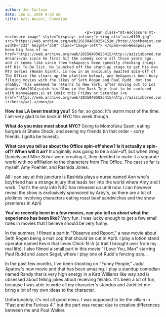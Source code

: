 ```yaml
---
author: Jen Carlson
date: Jan 8, 2009 8:30 am
title: Aziz Ansari, Comedian
---
```


	
										<p><span class="mt-enclosure mt-enclosure-image" style="display: inline;"> <img alt="aziz0109.jpg" src="https://web.archive.org/web/20150405025415im_/http://gothamist.com/attachments/arts_jen/aziz0109.jpg" width="233" height="350" class="image-left"> </span><em>We&apos;ve been big fans of <a href="https://web.archive.org/web/20150405025415/http://azizisbored.tumblr.com/">Aziz Ansari</a> since he first hit the comedy scene all those years ago, and it seems like since then he&apos;s been speedily checking things off his To-Do list. He launched off the stand-up stage to get his own MTV series (Human Giant), is now in an anxiously awaited spin-off of The Office (he clears up the plotline below), and he&apos;s been busy filming movies with the likes of Seth Rogan and Paul Rudd. Not too shabby. This weekend he returns to New York, after moving out to Los Angeles&#x2014;catch his Glow in the Dark Tour (not to be confused with Kanye&apos;s) at Comix this Friday or Saturday (<a href="https://web.archive.org/web/20150405025415/http://azizisbored.com/tour.html">buy tickets</a>).</em></p>

<p><strong>How has LA been treating you?</strong> So far, so good. It&apos;s warm most of the time. I am very glad to be back in NYC this week though. </p>

<p><strong>What do you miss most about NYC?</strong> Going to Momofuku Ssam, eating burgers at Shake Shack, and seeing my friends (in that order - sorry friends, I gotta be honest). </p>

<p><strong>What can you tell us about the Office spin-off show? Is it actually a spin-off? When will it air?</strong> It originally was going to be a spin-off, but when Greg Daniels and Mike Schur were creating it, they decided to make it a separate world with no affiliation to the characters from The Office. The cast so far is myself, Amy Poehler, and Rashida Jones. </p>

<p>All I can say at this juncture is Rashida plays a nurse named Ann who&apos;s boyfriend has a strange injury that leads her into the world where Amy and I work. That&apos;s the only info NBC has released up until now. I can however reveal the show is exclusively sponsored by Arby&apos;s, so there are a lot of plotlines involving characters eating roast beef sandwiches and the show premieres in April.</p>

<p><strong>You&apos;ve recently been in a few movies, can you tell us about what the experience has been like?</strong> Very fun. I was lucky enough to get a few small roles in movies that I believe should be very funny. </p>

<p>In the summer, I filmed a part in &quot;Observe and Report,&quot; a new movie about Seth Rogen being a mall cop that should be out in April. I play a lotion stand operator named Kevin that loves Chick-fil-A (a trait I brought over from my real life). I also filmed a small part in this movie &quot;I Love You, Man&quot; starring Paul Rudd and Jason Segel, where I play one of Rudd&apos;s fencing pals. . </p>

<p>In the past few months, I&apos;ve been shooting on &quot;Funny People,&quot; Judd Apatow&apos;s new movie and that has been amazing. I play a standup comedian named Randy that is very high energy in a Katt Williams like way and is obsessed about telling jokes about receiving fellatio. It&apos;s been a lot of fun, because I was able to write all my character&apos;s standup and Judd let me bring a lot of my own ideas to the character. </p>

<p>Unfortunately, it&apos;s not all good news. I was supposed to be the villain in &quot;Fast and the Furious 4,&quot; but the part was recast due to creative differences between me and Paul Walker.</p>					
										
									
				